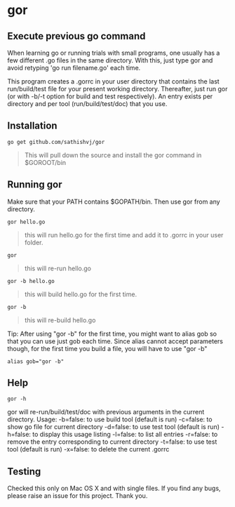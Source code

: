 gor
===

## Execute previous go command
When learning go or running trials with small programs, one usually has a few different .go files in the same directory.  With this, just type gor and avoid retyping 'go run filename.go' each time.  

This program creates a .gorrc in your user directory that contains the last run/build/test file for your present working directory.  Thereafter, just run gor (or with -b/-t option for build and test respectively).  An entry exists per directory and per tool (run/build/test/doc) that you use.

## Installation
```
go get github.com/sathishvj/gor
```

> This will pull down the source and install the gor command in $GOROOT/bin

## Running gor
Make sure that your PATH contains $GOPATH/bin.  Then use gor from any directory.

```
gor hello.go 
```
> this will run hello.go for the first time and add it to .gorrc in your user folder.

```
gor
```

> this will re-run hello.go

```
gor -b hello.go
```

> this will build hello.go for the first time.

```
gor -b 
```

> this will re-build hello.go

Tip: After using "gor -b" for the first time, you might want to alias gob so that you can use just gob each time.  Since alias cannot accept parameters though, for the first time you build a file, you will have to use "gor -b"
```
alias gob="gor -b"
```

## Help
```
gor -h
```
gor will re-run/build/test/doc with previous arguments in the current directory.  Usage:
	-b=false: to use build tool (default is run)
	-c=false: to show go file for current directory
	-d=false: to use test tool (default is run)
	-h=false: to display this usage listing
	-l=false: to list all entries
	-r=false: to remove the entry corresponding to current directory
	-t=false: to use test tool (default is run)
	-x=false: to delete the current .gorrc

## Testing
Checked this only on Mac OS X and with single files. If you find any bugs, please raise an issue for this project.  Thank you.
